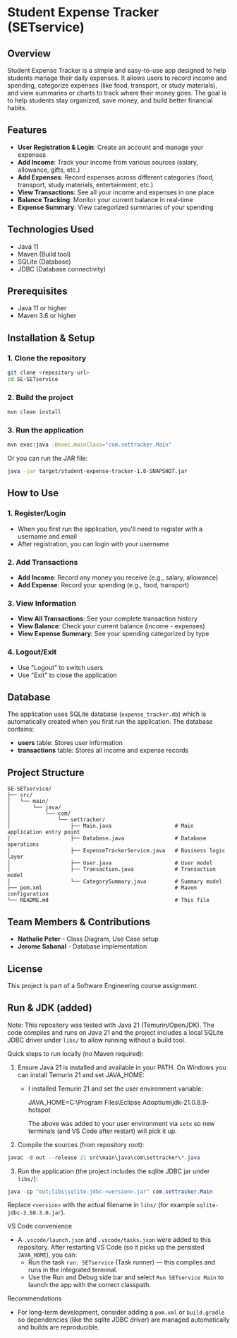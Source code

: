 # Student Expense Tracker (SETservice)

## Overview
Student Expense Tracker is a simple and easy-to-use app designed to help students manage their daily expenses. It allows users to record income and spending, categorize expenses (like food, transport, or study materials), and view summaries or charts to track where their money goes. The goal is to help students stay organized, save money, and build better financial habits.

## Features
- **User Registration & Login**: Create an account and manage your expenses
- **Add Income**: Track your income from various sources (salary, allowance, gifts, etc.)
- **Add Expenses**: Record expenses across different categories (food, transport, study materials, entertainment, etc.)
- **View Transactions**: See all your income and expenses in one place
- **Balance Tracking**: Monitor your current balance in real-time
- **Expense Summary**: View categorized summaries of your spending

## Technologies Used
- Java 11
- Maven (Build tool)
- SQLite (Database)
- JDBC (Database connectivity)

## Prerequisites
- Java 11 or higher
- Maven 3.6 or higher

## Installation & Setup

### 1. Clone the repository
```bash
git clone <repository-url>
cd SE-SETservice
```

### 2. Build the project
```bash
mvn clean install
```

### 3. Run the application
```bash
mvn exec:java -Dexec.mainClass="com.settracker.Main"
```

Or you can run the JAR file:
```bash
java -jar target/student-expense-tracker-1.0-SNAPSHOT.jar
```

## How to Use

### 1. Register/Login
- When you first run the application, you'll need to register with a username and email
- After registration, you can login with your username

### 2. Add Transactions
- **Add Income**: Record any money you receive (e.g., salary, allowance)
- **Add Expense**: Record your spending (e.g., food, transport)

### 3. View Information
- **View All Transactions**: See your complete transaction history
- **View Balance**: Check your current balance (income - expenses)
- **View Expense Summary**: See your spending categorized by type

### 4. Logout/Exit
- Use "Logout" to switch users
- Use "Exit" to close the application

## Database
The application uses SQLite database (`expense_tracker.db`) which is automatically created when you first run the application. The database contains:
- **users** table: Stores user information
- **transactions** table: Stores all income and expense records

## Project Structure
```
SE-SETservice/
├── src/
│   └── main/
│       └── java/
│           └── com/
│               └── settracker/
│                   ├── Main.java                    # Main application entry point
│                   ├── Database.java                # Database operations
│                   ├── ExpenseTrackerService.java   # Business logic layer
│                   ├── User.java                    # User model
│                   ├── Transaction.java             # Transaction model
│                   └── CategorySummary.java         # Summary model
├── pom.xml                                          # Maven configuration
└── README.md                                        # This file
```

## Team Members & Contributions
- **Nathalie Peter** - Class Diagram, Use Case setup
- **Jerome Sabanal** - Database implementation

## License
This project is part of a Software Engineering course assignment.

## Run & JDK (added)

Note: This repository was tested with Java 21 (Temurin/OpenJDK). The code compiles and runs on Java 21 and the project includes a local SQLite JDBC driver under `libs/` to allow running without a build tool.

Quick steps to run locally (no Maven required):

1. Ensure Java 21 is installed and available in your PATH. On Windows you can install Temurin 21 and set JAVA_HOME:

	 - I installed Temurin 21 and set the user environment variable:

		 JAVA_HOME=C:\Program Files\Eclipse Adoptium\jdk-21.0.8.9-hotspot

		 The above was added to your user environment via `setx` so new terminals (and VS Code after restart) will pick it up.

2. Compile the sources (from repository root):

```powershell
javac -d out --release 21 src\main\java\com\settracker\*.java
```

3. Run the application (the project includes the sqlite JDBC jar under `libs/`):

```powershell
java -cp "out;libs\sqlite-jdbc-<version>.jar" com.settracker.Main
```

Replace `<version>` with the actual filename in `libs/` (for example `sqlite-jdbc-3.50.3.0.jar`).

VS Code convenience
- A `.vscode/launch.json` and `.vscode/tasks.json` were added to this repository. After restarting VS Code (so it picks up the persisted `JAVA_HOME`), you can:
	- Run the task `run: SETservice` (Task runner) — this compiles and runs in the integrated terminal.
	- Use the Run and Debug side bar and select `Run SETservice Main` to launch the app with the correct classpath.

Recommendations
- For long-term development, consider adding a `pom.xml` or `build.gradle` so dependencies (like the sqlite JDBC driver) are managed automatically and builds are reproducible.
